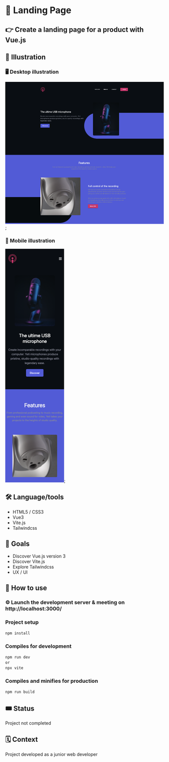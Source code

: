 # :rocket: Landing Page

## 👉 Create a landing page for a product with Vue.js 

## 📸 Illustration
### 🖥  Desktop illustration
![desktop illustration](./src/assets/screenshots/screenshot1.png);

### 📱 Mobile illustration
![mobile illustration](./src/assets/screenshots/screenshot2.png);


## 🛠  Language/tools
- HTML5 / CSS3
- Vue3 
- Vite.js
- Tailwindcss
  

## 🎯  Goals
- Discover Vue.js version 3
- Discover Vite.js 
- Explore Tailwindcss
- UX / UI

## 🔗 How to use

### ⚙️ Launch the development server & meeting on http://localhost:3000/

### Project setup
```javascript
npm install
```

### Compiles for development
```javascript
npm run dev 
or 
npx vite
```

### Compiles and minifies for production
```javascript
npm run build
```

## 🎟 Status 
Project not completed

## 🗓 Context 
Project developed as a junior web developer
